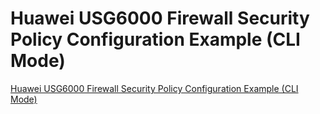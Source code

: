 # Huawei USG6000 Firewall Security Policy Configuration Example (CLI Mode)
[Huawei USG6000 Firewall Security Policy Configuration Example (CLI Mode)](https://aiwithcloud.com/2022/09/15/huawei_usg6000_firewall_security_policy_configuration_example_cli_mode/)